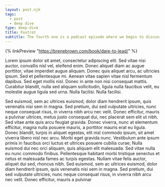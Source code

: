 ```yaml
---
layout: post.njk
tags:
  - post
  - deep dive
type: deep-dive
title: Foxtrot
subtitle: The fourth one is a podcast episode where we begin to discuss things and stuff
---
```


{% linkPreview "https://brenebrown.com/book/dare-to-lead/" %}

<!-- dummy text paragraph -->

Lorem ipsum dolor sit amet, consectetur adipiscing elit. Sed vitae nisi auctor,
convallis nisl vel, eleifend enim. Donec aliquet diam ac augue porttitor, vitae
imperdiet augue aliquam. Donec quis aliquet arcu, ac ultricies ipsum. Sed et
pellentesque mi. Aenean vitae sapien vitae nisl fermentum dapibus. Sed eget
mollis nisl. Donec in ante non nisi consequat mattis. Curabitur blandit, nulla
sed aliquam sollicitudin, ligula nulla faucibus velit, eu molestie augue ligula
sed urna. Nulla facilisi. Nulla facilisi.

<!-- dummy text paragraph -->

Sed euismod, sem ac ultrices euismod, dolor diam hendrerit ipsum, quis venenatis
nisi sem in magna. Sed pretium, dui sed vulputate ultricies, nunc neque
consequat risus, in viverra nibh arcu nec velit. Donec efficitur, mauris a
pulvinar ultrices, metus justo consequat dui, nec placerat sem elit ut nibh. Sed
vitae ante quis arcu feugiat gravida. Donec viverra, nunc at elementum
efficitur, magna nulla posuere mauris, a porttitor mauris erat eu ligula. Donec
blandit, turpis in aliquet egestas, elit nisl commodo ipsum, sit amet viverra
libero nisl nec arcu. Morbi eget gravida nunc. Vestibulum ante ipsum primis in
faucibus orci luctus et ultrices posuere cubilia curae; Nulla euismod dui nec
orci aliquam, quis aliquam elit malesuada. Sed vitae nulla eu nunc commodo
finibus. Pellentesque habitant morbi tristique senectus et netus et malesuada
fames ac turpis egestas. Nullam vitae felis auctor, aliquet dui sed, rhoncus
nibh. Sed euismod, sem ac ultrices euismod, dolor diam hendrerit ipsum, quis
venenatis nisi sem in magna. Sed pretium, dui sed vulputate ultricies, nunc
neque consequat risus, in viverra nibh arcu nec velit. Donec efficitur, mauris a
pulvinar
